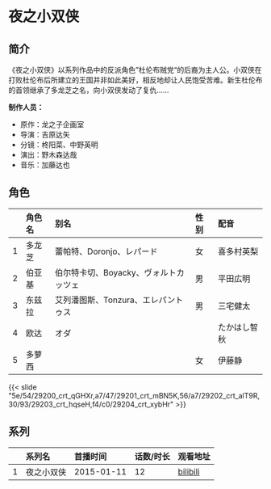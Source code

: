 # 夜之小双侠


## 简介

《夜之小双侠》以系列作品中的反派角色”杜伦布贼党“的后裔为主人公。小双侠在打败杜伦布后所建立的王国并非如此美好，相反地却让人民饱受苦难。新生杜伦布的首领继承了多龙芝之名，向小双侠发动了复仇......

**制作人员：**
- 原作：龙之子企画室
- 导演：吉原达矢
- 分镜：柊阳菜、中野英明
- 演出：野木森达哉
- 音乐：加藤达也

## 角色

|     |   角色名   |   别名  | 性别 |  配音  |
|:--- |:------  |:----      |:---  |:--   |
| 1 | 多龙芝 | 蕾帕特、Doronjo、レパード | 女 | 喜多村英梨 |
| 2 | 伯亚基 | 伯尔特卡切、Boyacky、ヴォルトカッツェ | 男 | 平田広明 |
| 3 | 东兹拉 | 艾列潘图斯、Tonzura、エレパントゥス | 男 | 三宅健太 |
| 4 | 欧达 | オダ |  | たかはし智秋 |
| 5 | 多萝西 |  | 女 | 伊藤静 |

{{< slide "5e/54/29200_crt_qGHXr,a7/47/29201_crt_mBN5K,56/a7/29202_crt_alT9R,30/93/29203_crt_hqseH,f4/c0/29204_crt_xybHr" >}}

## 系列

|     |   系列名   |   首播时间  | 话数/时长  | 观看地址 |
|:---  |:------    |:----      |:---       |:---  |
| 1 | 夜之小双侠 | 2015-01-11 | 12 | [bilibili](https://www.bilibili.com/bangumi/play/ep28019)  |



